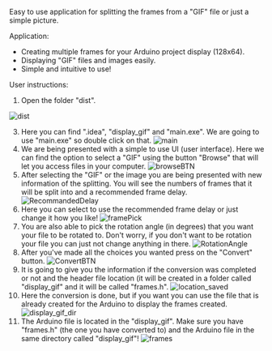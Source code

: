 Easy to use application for splitting the frames from a "GIF" file or just a simple picture. 

Application:
 - Creating multiple frames for your Arduino project display (128x64).
 - Displaying "GIF" files and images easily.
 - Simple and intuitive to use!

User instructions:
1. Open the folder "dist".

![dist](https://github.com/cyberdvitamin/Arduino_GIF_Convertor/assets/91136019/b586b1a0-507e-44b9-bd2b-a79467d85086)

3. Here you can find ".idea", "display_gif" and "main.exe". We are going to use "main.exe" so double click on that.
![main](https://github.com/cyberdvitamin/Arduino_GIF_Convertor/assets/91136019/25a5414c-3844-4976-a0bf-295b98329ed3)
4. We are being presented with a simple to use UI (user interface). Here we can find the option to select a "GIF" using the button "Browse" that will let you access files in your computer.
![browseBTN](https://github.com/cyberdvitamin/Arduino_GIF_Convertor/assets/91136019/0fc19180-833d-4033-80b1-56d69c0e0431)
5. After selecting the "GIF" or the image you are being presented with new information of the splitting. You will see the numbers of frames that it will be split into and a recommended frame delay.
![RecommandedDelay](https://github.com/cyberdvitamin/Arduino_GIF_Convertor/assets/91136019/a06ee1fb-50c6-4b2d-8e3b-0631590750d8)
6. Here you can select to use the recommended frame delay or just change it how you like!
![framePick](https://github.com/cyberdvitamin/Arduino_GIF_Convertor/assets/91136019/e4ebff90-5733-442f-84bc-cd584fa7e1ba)
7. You are also able to pick the rotation angle (in degrees) that you want your file to be rotated to. Don't worry, if you don't want to be rotation your file you can just not change anything in there.
![RotationAngle](https://github.com/cyberdvitamin/Arduino_GIF_Convertor/assets/91136019/beed2c06-07ac-4120-9540-f82678fba5e7)
8. After you've made all the choices you wanted press on the "Convert" button.
![ConvertBTN](https://github.com/cyberdvitamin/Arduino_GIF_Convertor/assets/91136019/cbcc642b-8893-475d-9b5e-935ed3cce82e)
9. It is going to give you the information if the conversion was completed or not and the header file location (it will be created in a folder called "display_gif" and it will be called "frames.h".
![location_saved](https://github.com/cyberdvitamin/Arduino_GIF_Convertor/assets/91136019/448fcc4c-31af-4298-a748-a4a20b240d6b)
10. Here the conversion is done, but if you want you can use the file that is already created for the Arduino to display the frames created.
![display_gif_dir](https://github.com/cyberdvitamin/Arduino_GIF_Convertor/assets/91136019/b962c39d-b49b-4ea5-adb0-885739c1da9b)
11. The Arduino file is located in the "display_gif". Make sure you have "frames.h" (the one you have converted to) and the Arduino file in the same directory called "display_gif"!
![frames](https://github.com/cyberdvitamin/Arduino_GIF_Convertor/assets/91136019/497306f7-0cdd-4baa-9b6c-a3a1dbf276e2)
